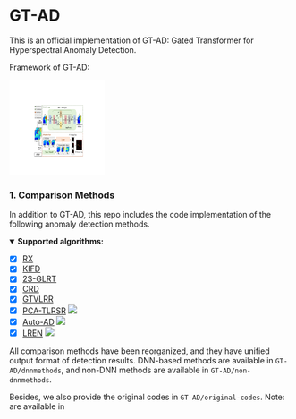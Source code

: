 # GT-AD

This is an official implementation of GT-AD: Gated Transformer for Hyperspectral Anomaly Detection.

Framework of GT-AD:

<img src="framework.pdf" width=170 height=170>

### 1. Comparison Methods 

In addition to GT-AD, this repo includes the code implementation of the following anomaly detection methods.

<details open>
<summary><b>Supported algorithms:</b></summary>

* [x] [RX](https://ieeexplore.ieee.org/stamp/stamp.jsp?tp=&arnumber=60107)
* [x] [KIFD](https://ieeexplore.ieee.org/stamp/stamp.jsp?tp=&arnumber=8833502)
* [x] [2S-GLRT](https://ieeexplore.ieee.org/stamp/stamp.jsp?tp=&arnumber=9404853)
* [x] [CRD](https://ieeexplore.ieee.org/stamp/stamp.jsp?tp=&arnumber=6876207)
* [x] [GTVLRR](https://ieeexplore.ieee.org/stamp/stamp.jsp?tp=&arnumber=8833518)
* [x] [PCA-TLRSR](https://ieeexplore.ieee.org/stamp/stamp.jsp?tp=&arnumber=9781337)  [![](https://img.shields.io/badge/-Github-blue)](https://github.com/MinghuaWang123/PCA-TLRSR)
* [x] [Auto-AD](https://ieeexplore.ieee.org/stamp/stamp.jsp?tp=&arnumber=9382262) [![](https://img.shields.io/badge/-Github-blue)](https://github.com/RSIDEA-WHU2020/Auto-AD)
* [x] [LREN](https://ojs.aaai.org/index.php/AAAI/article/view/16536)  [![](https://img.shields.io/badge/-Github-blue)](https://github.com/xdjiangkai/LREN)

All comparison methods have been reorganized, and they have unified output format of detection results. DNN-based methods are available in `GT-AD/dnnmethods`, and non-DNN methods are available in `GT-AD/non-dnnmethods`.

Besides, we also provide the original codes in `GT-AD/original-codes`.
Note: are available in 
